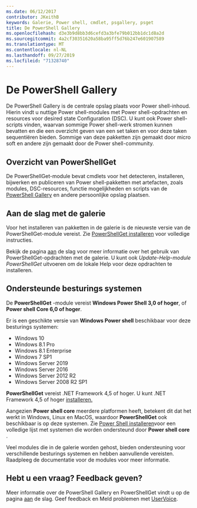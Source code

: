 ```yaml
---
ms.date: 06/12/2017
contributor: JKeithB
keywords: Galerie, Power shell, cmdlet, psgallery, psget
title: De PowerShell Gallery
ms.openlocfilehash: d3e3b9d8bb3d6cefd3a3bfe79b012bb1dc1d8a2d
ms.sourcegitcommit: 4a2cf30351620a58ba95ff5d76b247e601907589
ms.translationtype: MT
ms.contentlocale: nl-NL
ms.lasthandoff: 09/27/2019
ms.locfileid: "71328740"
---
```

# <a name="the-powershell-gallery"></a>De PowerShell Gallery

De PowerShell Gallery is de centrale opslag plaats voor Power shell-inhoud. Hierin vindt u nuttige Power shell-modules met Power shell-opdrachten en resources voor desired state Configuration (DSC).
U kunt ook Power shell-scripts vinden, waarvan sommige Power shell-werk stromen kunnen bevatten en die een overzicht geven van een set taken en voor deze taken sequentiëren bieden. Sommige van deze pakketten zijn gemaakt door micro soft en andere zijn gemaakt door de Power shell-community.

## <a name="powershellget-overview"></a>Overzicht van PowerShellGet

De PowerShellGet-module bevat cmdlets voor het detecteren, installeren, bijwerken en publiceren van Power shell-pakketten met artefacten, zoals modules, DSC-resources, functie mogelijkheden en scripts van de [PowerShell Gallery](https://www.PowerShellGallery.com) en andere persoonlijke opslag plaatsen.

## <a name="getting-started-with-the-gallery"></a>Aan de slag met de galerie

Voor het installeren van pakketten in de galerie is de nieuwste versie van de PowerShellGet-module vereist.
Zie [PowerShellGet installeren](installing-psget.md) voor volledige instructies.

Bekijk de pagina [aan](getting-started.md) de slag voor meer informatie over het gebruik van PowerShellGet-opdrachten met de galerie. U kunt ook *Update-Help-module PowerShellGet* uitvoeren om de lokale Help voor deze opdrachten te installeren.

## <a name="supported-operating-systems"></a>Ondersteunde besturings systemen

De **PowerShellGet** -module vereist **Windows Power Shell 3,0 of hoger**, of **Power shell Core 6,0 of hoger**.

Er is een geschikte versie van **Windows Power shell** beschikbaar voor deze besturings systemen:

- Windows 10
- Windows 8.1 Pro
- Windows 8.1 Enterprise
- Windows 7 SP1
- Windows Server 2019
- Windows Server 2016
- Windows Server 2012 R2
- Windows Server 2008 R2 SP1

**PowerShellGet** vereist .NET Framework 4,5 of hoger. U kunt .NET Framework 4,5 of hoger [installeren.](https://msdn.microsoft.com/library/5a4x27ek.aspx)

Aangezien **Power shell core** meerdere platformen heeft, betekent dit dat het werkt in Windows, Linux en MacOS, waardoor **PowerShellGet** ook beschikbaar is op deze systemen. Zie [Power Shell installeren](/powershell/scripting/setup/installing-powershell)voor een volledige lijst met systemen die worden ondersteund door **Power shell core** .

Veel modules die in de galerie worden gehost, bieden ondersteuning voor verschillende besturings systemen en hebben aanvullende vereisten. Raadpleeg de documentatie voor de modules voor meer informatie.

## <a name="got-a-question-have-feedback"></a>Hebt u een vraag? Feedback geven?

Meer informatie over de PowerShell Gallery en PowerShellGet vindt u op de pagina [aan](getting-started.md) de slag. Geef feedback en Meld problemen met [UserVoice](http://windowsserver.uservoice.com/forums/301869-powershell).
